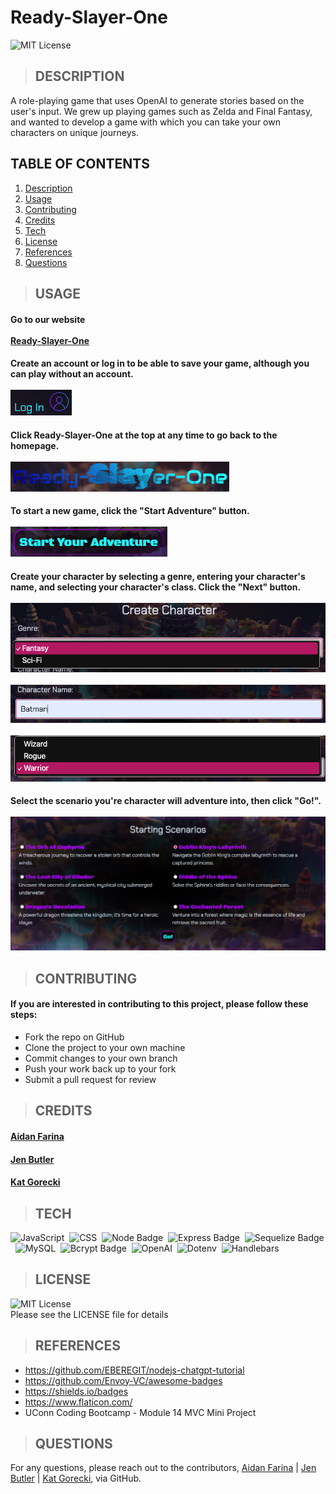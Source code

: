 # Ready-Slayer-One
  
  ![MIT License](https://img.shields.io/badge/License-MIT-yellow.svg)

  > ## DESCRIPTION
  A role-playing game that uses OpenAI to generate stories based on the user's input. We grew up playing games such as Zelda and Final Fantasy, and wanted to develop a game with which you can take your own characters on unique journeys.

## TABLE OF CONTENTS
  1. [Description](#description)
  2. [Usage](#usage)
  3. [Contributing](#contributing)
  4. [Credits](#credits)
  5. [Tech](#tech)
  6. [License](#license)
  7. [References](#references)
  8. [Questions](#questions)

> ## USAGE
#### Go to our website<br/><br/>[Ready-Slayer-One](https://ready-slayer-one-725eabfb8585.herokuapp.com/)
#### Create an account or log in to be able to save your game, although you can play without an account.<br/><br/>![](./public/img/Login-img.png)
#### Click Ready-Slayer-One at the top at any time to go back to the homepage.<br/><br/>![](./public/img/ready-slayer-one-img.png)
#### To start a new game, click the "Start Adventure" button.<br/><br/>![](./public/img/start-btn-img.png)
#### Create your character by selecting a genre, entering your character's name, and selecting your character's class. Click the "Next" button.<br/><br/>![](./public/img/genre-img.png)<br/><br/>![](./public/img/character-name-img.png)<br/><br/>![](./public/img/character-class-img.png)
#### Select the scenario you're character will adventure into, then click "Go!".<br/><br/>![](./public/img/scenario-img.png)
<!-- #### In the game screen, wait for the narrator to begin your story. Type any action for your character and take them on their journey.<br />![TODO: Add video]()

#### You can exit your story at any time by click "Ready-Slayer-One" to go to the homepage or "Profile" to go to your profile. TODO:Update image<br />![](./public/img/start-btn-img.png)

#### Your story will be saved to your profile if you are logged in. Delete stories as you wish. TODO:Update image<br />![](./public/img/start-btn-img.png) -->

> ## CONTRIBUTING
#### If you are interested in contributing to this project, please follow these steps:
- Fork the repo on GitHub
- Clone the project to your own machine
- Commit changes to your own branch
- Push your work back up to your fork
- Submit a pull request for review

> ## CREDITS
#### [Aidan Farina](https://github.com/Aidan-Farina)
#### [Jen Butler](https://github.com/justjenb)
#### [Kat Gorecki](https://github.com/SLAYsian)

> ## TECH
![JavaScript](https://img.shields.io/badge/JavaScript-F7DF1E?style=for-the-badge&logo=JavaScript&logoColor=white)&nbsp;
![CSS](https://img.shields.io/badge/CSS-239120?&style=for-the-badge&logo=css3&logoColor=white)&nbsp;
![Node Badge](https://img.shields.io/badge/Node.js-43853D?style=for-the-badge&logo=node.js&logoColor=white)&nbsp;
![Express Badge](https://img.shields.io/badge/Express.js-404D59?style=for-the-badge)&nbsp;
![Sequelize Badge](https://img.shields.io/badge/sequelize-323330?style=for-the-badge&logo=sequelize&logoColor=blue)&nbsp;
![MySQL](https://img.shields.io/badge/MySQL-00000F?style=for-the-badge&logo=mysql&logoColor=white)&nbsp;
![Bcrypt Badge](https://img.shields.io/badge/Bcrypt-2391207?style=for-the-badge&logo=bcrypt.js)&nbsp;
![OpenAI](https://img.shields.io/badge/OpenAI-white?style=for-the-badge&logo=openai&logoColor=black)&nbsp;
![Dotenv](https://img.shields.io/badge/Dotenv-black?style=for-the-badge&logo=dotenv&logoColor=FCE22A)&nbsp;
![Handlebars](https://img.shields.io/badge/handlebars-orange?style=for-the-badge&logo=handlebars.js&logoColor=black)
> ## LICENSE
![MIT License](https://img.shields.io/badge/License-MIT-yellow.svg)<br/>
Please see the LICENSE file for details

> ## REFERENCES
- https://github.com/EBEREGIT/nodejs-chatgpt-tutorial
- https://github.com/Envoy-VC/awesome-badges
- https://shields.io/badges
- https://www.flaticon.com/
- UConn Coding Bootcamp - Module 14 MVC Mini Project

> ## QUESTIONS
For any questions, please reach out to the contributors, [Aidan Farina](https://github.com/Aidan-Farina) |
[Jen Butler](https://github.com/justjenb) | [Kat Gorecki](https://github.com/SLAYsian), via GitHub.